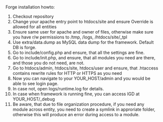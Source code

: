 Forge installation howto:

1. Checkout repository
2. Change your apache entry point to htdocs/site and ensure Override is allowed for all entities
3. Ensure same user for apache and owner of files, otherwise make sure you have r/w permissions to /tmp, /logs, /htdocs/site/_tpl
4. Use extra/data.dump as MySQL data dump for the framework. Default DB is forge.
5. Go to include/config.php and ensure, that all the settings are fine.
6. Go to include/init.php, and ensure, that all modules you need are there, and those you do not need, are not.
7. Go to htdocs/admin, htdocs/site, htdocs/user and ensure, that .htaccess contains rewrite rules for HTTP or HTTPS as you need
8. Now you can navigate to your YOUR_HOST/admin and you would be able to see login page.
9. In case not, open logs/runtime.log for details.
10. In case when framework is running fine, you can access IGD at YOUR_HOST/_debug
11. Be aware, that due to file organization procedure, if you need any module across entity, you need to create a symlink in approriate folder, otherwise this will produce an error during access to a module.

